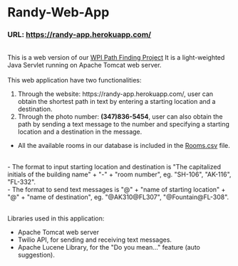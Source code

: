 # Randy-Web-App
### URL: https://randy-app.herokuapp.com/
<br>
This is a web version of our <a href="https://github.com/CS3733-Team6/WPI-Path-Finding-Project">WPI Path Finding Project</a>
It is a light-weighted Java Servlet running on Apache Tomcat web server. 
<br>
<br>
This web application have two functionalities:
<ol>
  <li>Through the website: https://randy-app.herokuapp.com/, user can obtain the shortest path in text by entering a starting location and a destination. </li>
  <li>Through the photo number: <b>(347)836-5454</b>, user can also obtain the path by sending a text message to the number and specifying a starting location and a destination in the message. </li>
</ol>

- All the available rooms in our database is included in the <a href="https://github.com/KewenGu/Randy-Web-App/blob/master/Rooms.csv">Rooms.csv</a> file.
<br>
- The format to input starting location and destination is "The capitalized initials of the building name" + "-" + "room number", eg. "SH-106", "AK-116", "FL-332".
<br>
- The format to send text messages is "@" + "name of starting location" + "@" + "name of destination", eg. "@AK310@FL307", "@Fountain@FL-308".
<br>
<br>

Libraries used in this application:
- Apache Tomcat web server
- Twilio API, for sending and receiving text messages.
- Apache Lucene Library, for the "Do you mean..." feature (auto suggestion).
